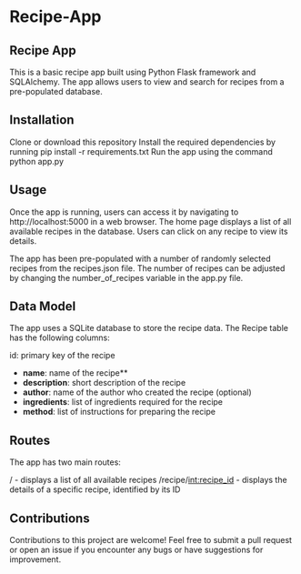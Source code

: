 # Recipe-App

## Recipe App
This is a basic recipe app built using Python Flask framework and SQLAlchemy. The app allows users to view and search for recipes from a pre-populated database.

## Installation
Clone or download this repository
Install the required dependencies by running pip install -r requirements.txt
Run the app using the command python app.py

## Usage
Once the app is running, users can access it by navigating to http://localhost:5000 in a web browser. The home page displays a list of all available recipes in the database. Users can click on any recipe to view its details.

The app has been pre-populated with a number of randomly selected recipes from the recipes.json file. The number of recipes can be adjusted by changing the number_of_recipes variable in the app.py file.

## Data Model
The app uses a SQLite database to store the recipe data. The Recipe table has the following columns:

id: primary key of the recipe
* **name**: name of the recipe**
* **description**: short description of the recipe
* **author**: name of the author who created the recipe (optional)
* **ingredients**: list of ingredients required for the recipe
* **method**: list of instructions for preparing the recipe

## Routes
The app has two main routes:

/ - displays a list of all available recipes
/recipe/<int:recipe_id> - displays the details of a specific recipe, identified by its ID

## Contributions
Contributions to this project are welcome! Feel free to submit a pull request or open an issue if you encounter any bugs or have suggestions for improvement.
